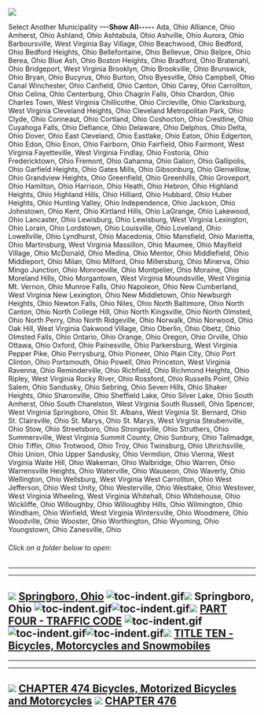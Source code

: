 [![](lpext51e7.bmp?f=images&fn=whdHelp.bmp&2.0)](http://www.conwaygreene.com/WHDHelp/index.htm)

Select Another Municipality **---Show All-----** Ada, Ohio Alliance,
Ohio Amherst, Ohio Ashland, Ohio Ashtabula, Ohio Ashville, Ohio Aurora,
Ohio Barboursville, West Virginia Bay Village, Ohio Beachwood, Ohio
Bedford, Ohio Bedford Heights, Ohio Bellefontaine, Ohio Bellevue, Ohio
Belpre, Ohio Berea, Ohio Blue Ash, Ohio Boston Heights, Ohio Bradford,
Ohio Bratenahl, Ohio Bridgeport, West Virginia Brooklyn, Ohio
Brookville, Ohio Brunswick, Ohio Bryan, Ohio Bucyrus, Ohio Burton, Ohio
Byesville, Ohio Campbell, Ohio Canal Winchester, Ohio Canfield, Ohio
Canton, Ohio Carey, Ohio Carrollton, Ohio Celina, Ohio Centerburg, Ohio
Chagrin Falls, Ohio Chardon, Ohio Charles Town, West Virginia
Chillicothe, Ohio Circleville, Ohio Clarksburg, West Virginia Cleveland
Heights, Ohio Cleveland Metropolitan Park, Ohio Clyde, Ohio Conneaut,
Ohio Cortland, Ohio Coshocton, Ohio Crestline, Ohio Cuyahoga Falls, Ohio
Defiance, Ohio Delaware, Ohio Delphos, Ohio Delta, Ohio Dover, Ohio East
Cleveland, Ohio Eastlake, Ohio Eaton, Ohio Edgerton, Ohio Edon, Ohio
Enon, Ohio Fairborn, Ohio Fairfield, Ohio Fairmont, West Virginia
Fayetteville, West Virginia Findlay, Ohio Fostoria, Ohio Fredericktown,
Ohio Fremont, Ohio Gahanna, Ohio Galion, Ohio Gallipolis, Ohio Garfield
Heights, Ohio Gates Mills, Ohio Gibsonburg, Ohio Glenwillow, Ohio
Grandview Heights, Ohio Greenfield, Ohio Greenhills, Ohio Groveport,
Ohio Hamilton, Ohio Harrison, Ohio Heath, Ohio Hebron, Ohio Highland
Heights, Ohio Highland Hills, Ohio Hilliard, Ohio Hubbard, Ohio Huber
Heights, Ohio Hunting Valley, Ohio Independence, Ohio Jackson, Ohio
Johnstown, Ohio Kent, Ohio Kirtland Hills, Ohio LaGrange, Ohio Lakewood,
Ohio Lancaster, Ohio Lewisburg, Ohio Lewisburg, West Virginia Lexington,
Ohio Lorain, Ohio Lordstown, Ohio Louisville, Ohio Loveland, Ohio
Lowellville, Ohio Lyndhurst, Ohio Macedonia, Ohio Mansfield, Ohio
Marietta, Ohio Martinsburg, West Virginia Massillon, Ohio Maumee, Ohio
Mayfield Village, Ohio McDonald, Ohio Medina, Ohio Mentor, Ohio
Middlefield, Ohio Middleport, Ohio Milan, Ohio Milford, Ohio
Millersburg, Ohio Minerva, Ohio Mingo Junction, Ohio Monroeville, Ohio
Montpelier, Ohio Moraine, Ohio Moreland Hills, Ohio Morgantown, West
Virginia Moundsville, West Virginia Mt. Vernon, Ohio Munroe Falls, Ohio
Napoleon, Ohio New Cumberland, West Virginia New Lexington, Ohio New
Middletown, Ohio Newburgh Heights, Ohio Newton Falls, Ohio Niles, Ohio
North Baltimore, Ohio North Canton, Ohio North College Hill, Ohio North
Kingsville, Ohio North Olmsted, Ohio North Perry, Ohio North Ridgeville,
Ohio Norwalk, Ohio Norwood, Ohio Oak Hill, West Virginia Oakwood
Village, Ohio Oberlin, Ohio Obetz, Ohio Olmsted Falls, Ohio Ontario,
Ohio Orange, Ohio Oregon, Ohio Orville, Ohio Ottawa, Ohio Oxford, Ohio
Painesville, Ohio Parkersburg, West Virginia Pepper Pike, Ohio
Perrysburg, Ohio Pioneer, Ohio Plain City, Ohio Port Clinton, Ohio
Portsmouth, Ohio Powell, Ohio Princeton, West Virginia Ravenna, Ohio
Reminderville, Ohio Richfield, Ohio Richmond Heights, Ohio Ripley, West
Virginia Rocky River, Ohio Rossford, Ohio Russells Point, Ohio Salem,
Ohio Sandusky, Ohio Sebring, Ohio Seven Hills, Ohio Shaker Heights, Ohio
Sharonville, Ohio Sheffield Lake, Ohio Silver Lake, Ohio South Amherst,
Ohio South Charelston, West Virginia South Russell, Ohio Spencer, West
Virginia Springboro, Ohio St. Albans, West Virginia St. Bernard, Ohio
St. Clairsville, Ohio St. Marys, Ohio St. Marys, West Virginia
Steubenville, Ohio Stow, Ohio Streetsboro, Ohio Strongsville, Ohio
Struthers, Ohio Summersville, West Virginia Summit County, Ohio Sunbury,
Ohio Tallmadge, Ohio Tiffin, Ohio Trotwood, Ohio Troy, Ohio Twinsburg,
Ohio Uhrichsville, Ohio Union, Ohio Upper Sandusky, Ohio Vermilion, Ohio
Vienna, West Virginia Waite Hill, Ohio Wakeman, Ohio Walbridge, Ohio
Warren, Ohio Warrensville Heights, Ohio Waterville, Ohio Wauseon, Ohio
Waverly, Ohio Wellington, Ohio Wellsburg, West Virginia West Carrollton,
Ohio West Jefferson, Ohio West Unity, Ohio Westerville, Ohio Westlake,
Ohio Westover, West Virginia Wheeling, West Virginia Whitehall, Ohio
Whitehouse, Ohio Wickliffe, Ohio Willoughby, Ohio Willoughby Hills, Ohio
Wilmington, Ohio Windham, Ohio Winfield, West Virginia Wintersville,
Ohio Woodmere, Ohio Woodville, Ohio Wooster, Ohio Worthington, Ohio
Wyoming, Ohio Youngstown, Ohio Zanesville, Ohio

###### Click on a folder below to open:

* * * * *

  ------------------------------------------------------------------------------------------------------------------------------------------------------------------------------------------------------------------------------------------------------------------------------------------------------------------------------------------------------------------------------------------------------------------------------------------------------------
  [![](lpext0b6d.gif?f=images&fn=toc-expand.gif&2.0)](lpextf892.html?f=templates&fn=tools-contents.htm&cp=%2F&2.0) [Springboro, Ohio](lpext/indexee20.html?fn=document-frame.htm&f=templates&2.0)
  ![toc-indent.gif](lpextb702.gif?f=images&fn=toc-indent.gif&2.0)[![](lpext0b6d.gif?f=images&fn=toc-expand.gif&2.0)](lpextda37.html?f=templates&fn=tools-contents.htm&cp=Springboro&2.0) Springboro, Ohio
  ![toc-indent.gif](lpextb702.gif?f=images&fn=toc-indent.gif&2.0)![toc-indent.gif](lpextb702.gif?f=images&fn=toc-indent.gif&2.0)[![](lpext0b6d.gif?f=images&fn=toc-expand.gif&2.0)](lpextdabb.html?f=templates&fn=tools-contents.htm&cp=Springboro%2F1b19&2.0) [PART FOUR - TRAFFIC CODE](lpext/Springboro/1b19a412.html?fn=document-frame.htm&f=templates&2.0)
  ![toc-indent.gif](lpextb702.gif?f=images&fn=toc-indent.gif&2.0)![toc-indent.gif](lpextb702.gif?f=images&fn=toc-indent.gif&2.0)![toc-indent.gif](lpextb702.gif?f=images&fn=toc-indent.gif&2.0)[![](lpext0b6d.gif?f=images&fn=toc-expand.gif&2.0)](lpext/Springboro/1b19/277aa412.html?fn=document-frame.htm&f=templates&2.0) [TITLE TEN - Bicycles, Motorcycles and Snowmobiles](lpext/Springboro/1b19/277aa412.html?fn=document-frame.htm&f=templates&2.0)
  ------------------------------------------------------------------------------------------------------------------------------------------------------------------------------------------------------------------------------------------------------------------------------------------------------------------------------------------------------------------------------------------------------------------------------------------------------------

* * * * *

  --------------------------------------------------------------------------------------------------------------------------------------------------------------------------------------------------------------------------------------------------------------------------------------------
  [![](lpexte2f4.gif?f=images&fn=toc-collapsed.gif&2.0)](lpext19fd.html?f=templates&fn=tools-contents.htm&cp=Springboro%2F1b19%2F277a%2F2782&2.0) [CHAPTER 474 Bicycles, Motorized Bicycles and Motorcycles](lpext/Springboro/1b19/277a/2782a412.html?fn=document-frame.htm&f=templates&2.0)
  [![](lpexte2f4.gif?f=images&fn=toc-collapsed.gif&2.0)](lpextbb24.html?f=templates&fn=tools-contents.htm&cp=Springboro%2F1b19%2F277a%2F2839&2.0) [CHAPTER 476](lpext/Springboro/1b19/277a/2839a412.html?fn=document-frame.htm&f=templates&2.0)
  --------------------------------------------------------------------------------------------------------------------------------------------------------------------------------------------------------------------------------------------------------------------------------------------


